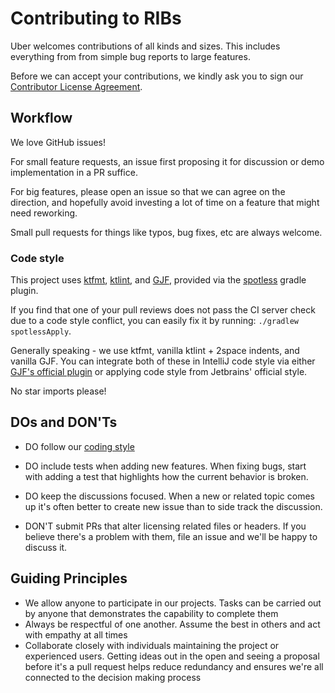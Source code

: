 # Contributing to RIBs

Uber welcomes contributions of all kinds and sizes. This includes everything from from simple bug reports to large features.

Before we can accept your contributions, we kindly ask you to sign our [Contributor License Agreement](https://cla-assistant.io/uber/RIBs).

Workflow
--------

We love GitHub issues!

For small feature requests, an issue first proposing it for discussion or demo implementation in a PR suffice.

For big features, please open an issue so that we can agree on the direction, and hopefully avoid investing a lot of time on a feature that might need reworking.

Small pull requests for things like typos, bug fixes, etc are always welcome.

### Code style

This project uses [ktfmt](https://github.com/facebookincubator/ktfmt), [ktlint](https://github.com/pinterest/ktlint), and [GJF](https://github.com/google/google-java-format),
provided via the [spotless](https://github.com/diffplug/spotless) gradle plugin.

If you find that one of your pull reviews does not pass the CI server check due to a code style
conflict, you can easily fix it by running: `./gradlew spotlessApply`.

Generally speaking - we use ktfmt, vanilla ktlint + 2space indents, and vanilla GJF. You can integrate both of
these in IntelliJ code style via either [GJF's official plugin](https://plugins.jetbrains.com/plugin/8527-google-java-format) or applying code style from Jetbrains' official style.

No star imports please!

DOs and DON'Ts
--------------

* DO follow our [coding style](https://github.com/uber/java-code-styles)
* DO include tests when adding new features. When fixing bugs, start with adding a test that highlights how the current behavior is broken.
* DO keep the discussions focused. When a new or related topic comes up it's often better to create new issue than to side track the discussion.

* DON'T submit PRs that alter licensing related files or headers. If you believe there's a problem with them, file an issue and we'll be happy to discuss it.

Guiding Principles
------------------

* We allow anyone to participate in our projects. Tasks can be carried out by anyone that demonstrates the capability to complete them
* Always be respectful of one another. Assume the best in others and act with empathy at all times
* Collaborate closely with individuals maintaining the project or experienced users. Getting ideas out in the open and seeing a proposal before it's a pull request helps reduce redundancy and ensures we're all connected to the decision making process
